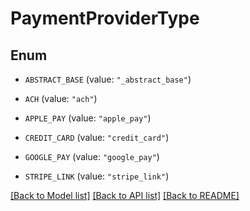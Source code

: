 # PaymentProviderType

## Enum


* `ABSTRACT_BASE` (value: `"_abstract_base"`)

* `ACH` (value: `"ach"`)

* `APPLE_PAY` (value: `"apple_pay"`)

* `CREDIT_CARD` (value: `"credit_card"`)

* `GOOGLE_PAY` (value: `"google_pay"`)

* `STRIPE_LINK` (value: `"stripe_link"`)


[[Back to Model list]](../README.md#documentation-for-models) [[Back to API list]](../README.md#documentation-for-api-endpoints) [[Back to README]](../README.md)


